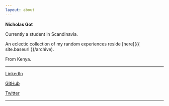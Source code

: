 ```yaml
---
layout: about
---
```

<!-- ![me]({{site.baseurl}}/images/nick2.png) -->
**Nicholas Got**<br />

Currently a student in Scandinavia.

An eclectic collection of my random experiences reside [here]({{ site.baseurl }}/archive).

From Kenya.

---

<div class="links">
<a href="https://linkedin.com/in/nicholasgot" target="_blank">LinkedIn</a>

<a href="https://github.com/Tiglas" target="_blank">GitHub</a>

<a href="https://twitter.com/an_G0T" target="_blank">Twitter</a>

<!--a href="/feed.xml" target="_blank">Blog feed</a-->
</div>

---
